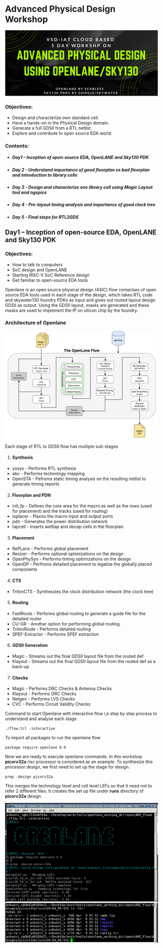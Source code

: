 # Advanced Physical Design Workshop
![Image of worshop](/Day1/WS_banner.PNG)


### Objectives:
* Design and characterize own standard cell.
* Have a hands-on in the Physical Design domain.
* Generate a full GDSII from a RTL netlist.
* Explore and contribute to open source EDA world.

### Contents:
* ##### Day1 – Inception of open-source EDA, OpenLANE and Sky130 PDK
* ##### Day 2 - Understand importance of good floorplan vs bad floorplan and introduction to library cells
* ##### Day 3 - Design and characterize one library cell using Magic Layout tool and ngspice
* ##### Day 4 - Pre-layout timing analysis and importance of good clock tree
* ##### Day 5 - Final steps for RTL2GDS

## Day1 – Inception of open-source EDA, OpenLANE and Sky130 PDK
### Objectives:
* How to talk to computers
* SoC design and OpenLANE
* Starting RISC-V SoC Reference design
* Get familiar to open-source EDA tools

Openlane is an open source physical design (ASIC) flow comprises of open source EDA tools used in each stage of the design, which takes RTL code and skywater130 foundry PDKs as input and gives out routed layout design GDSII as output. Using the GDSII layout, masks are generated and these masks are used to implement the IP on silicon chip by the foundry.

### Architecture of Openlane
![Image of Architecture](/Day1/Arch.PNG)

Each stage of RTL to GDSII flow has multiple sub-stages
1. #### Synthesis
* yosys - Performs RTL synthesis
* abc - Performs technology mapping
* OpenSTA - Pefroms static timing analysis on the resulting netlist to generate timing reports
2. #### Floorplan and PDN
* init_fp - Defines the core area for the macro as well as the rows (used for placement) and the tracks (used for routing)
* ioplacer - Places the macro input and output ports
* pdn - Generates the power distribution network
* tapcell - Inserts welltap and decap cells in the floorplan
3. #### Placement
* RePLace - Performs global placement
* Resizer - Performs optional optimizations on the design
* OpenPhySyn - Performs timing optimizations on the design
* OpenDP - Perfroms detailed placement to legalize the globally placed components
4. #### CTS
* TritonCTS - Synthesizes the clock distribution network (the clock tree)
5. #### Routing
* FastRoute - Performs global routing to generate a guide file for the detailed router
* CU-GR - Another option for performing global routing.
* TritonRoute - Performs detailed routing
* SPEF-Extractor - Performs SPEF extraction
6. #### GDSII Generation
* Magic - Streams out the final GDSII layout file from the routed def
* Klayout - Streams out the final GDSII layout file from the routed def as a back-up
7. #### Checks
* Magic - Performs DRC Checks & Antenna Checks
* Klayout - Performs DRC Checks
* Netgen - Performs LVS Checks
* CVC - Performs Circuit Validity Checks

Command to start Openlane with interactive flow i,e step by step process to understand and analyse each stage

`./flow.tcl -interactive` 

To import all packages to run the openlane flow

`package require openlane 0.9`

Now we are ready to execute openlane commands. In this workshop **picorv32a** risc processor is considered as an example. To synthesize this processor design, we first need to set up the stage for design.

`prep -design picorv32a`

This merges the technology level and cell level LEFs so that it need not to refer 2 different files. It creates the set up file under **runs** directory of **picorv32a** design.

![Image1](/Day1/1.PNG)
![Image1](/Day1/2.PNG)

